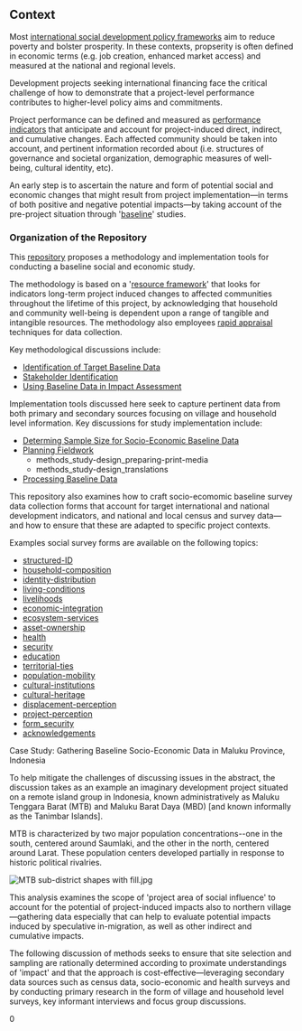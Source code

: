 ## Context

Most [international social development policy frameworks](#) aim to reduce poverty and bolster prosperity. In these contexts, propserity is often defined in economic terms (e.g. job creation, enhanced market access) and measured at the national and regional levels.

Development projects seeking international financing face the critical challenge of how to demonstrate that a project-level performance contributes to higher-level policy aims and commitments.

Project performance can be defined and measured as [performance indicators](#) that anticipate and account for project-induced direct, indirect, and cumulative changes.  Each affected community should be taken into account, and pertinent information recorded about (i.e. structures of governance and societal organization, demographic measures of well-being,  cultural identity, etc).

An early step is to ascertain the nature and form of potential social and economic changes that might result from project implementation&mdash;in terms of both positive and negative potential impacts&mdash;by taking account of the pre-project situation through '[baseline](#)' studies.

### Organization of the Repository

This [repository](https://github.com/aaronkyle/social-development/tree/master/context/thematic-issues/social-impact-assessment/baseline-studies) proposes a methodology and implementation tools for conducting a baseline social and economic study.

The methodology is based on a '[resource framework](#)' that looks for indicators long-term project induced changes to affected communities throughout the lifetime of this project, by acknowledging that household and community well-being is dependent upon a range of tangible and intangible resources. The methodology also employees [rapid appraisal](http://applied-anthro.com/thematic-issues/social-impact-assessment/methodology/methods_rapid-appraisal_defining-questionnaire) techniques for data collection.

Key methodological discussions include:

* [Identification of Target Baseline Data](http://applied-anthro.com/thematic-issues/social-impact-assessment/methodology/methods_identifying-target-baseline-data)
* [Stakeholder Identification](methods_stakeholder-identification)
* [Using Baseline Data in Impact Assessment](http://applied-anthro.com/thematic-issues/social-impact-assessment/methodology/methods_impact-analysis)

Implementation tools discussed here seek to capture pertinent data from both primary and secondary sources focusing on village and household level information. Key discussions for study implementation include:

* [Determing Sample Size for Socio-Economic Baseline Data](http://applied-anthro.com/thematic-issues/social-impact-assessment/methodology/methods_representative-samples)
* [Planning Fieldwork](http://applied-anthro.com/thematic-issues/social-impact-assessment/methodology/methods_planning-fieldwork)
    - methods_study-design_preparing-print-media
    - methods_study-design_translations
* [Processing Baseline Data](http://applied-anthro.com/thematic-issues/social-impact-assessment/methodology/methods_data-processing)

This repository also examines how to craft socio-ecomomic baseline survey data collection forms that account for target international and national development indicators, and national and local census and survey data&mdash;and how to ensure that these are adapted to specific project contexts.

Examples social survey forms are available on the following topics:

* [structured-ID](http://applied-anthro.com/thematic-issues/social-impact-assessment/baseline-surveys/survey-form_structured-ID)
* [household-composition](http://applied-anthro.com/thematic-issues/social-impact-assessment/baseline-surveys/survey-form_household-composition)
* [identity-distribution](http://applied-anthro.com/thematic-issues/social-impact-assessment/baseline-surveys/survey-form_identity-distribution)
* [living-conditions](http://applied-anthro.com/thematic-issues/social-impact-assessment/baseline-surveys/survey-form_living-conditions)
* [livelihoods](http://applied-anthro.com/thematic-issues/social-impact-assessment/baseline-surveys/survey-form_livelihoods)
* [economic-integration](http://applied-anthro.com/thematic-issues/social-impact-assessment/baseline-surveys/survey-form_economic-integration)
* [ecosystem-services](http://applied-anthro.com/thematic-issues/social-impact-assessment/baseline-surveys/survey-form_economic-integration)
* [asset-ownership](http://applied-anthro.com/thematic-issues/social-impact-assessment/survey-forms/survey-form_asset-ownership)
* [health](http://applied-anthro.com/thematic-issues/social-impact-assessment/baseline-surveys/survey-form_health)
* [security]()
* [education](http://applied-anthro.com/thematic-issues/social-impact-assessment/baseline-surveys/survey-form_education)
* [territorial-ties](http://applied-anthro.com/thematic-issues/social-impact-assessment/baseline-surveys/survey-form_territorial-ties)
* [population-mobility](http://applied-anthro.com/thematic-issues/social-impact-assessment/baseline-surveys/survey-form_population-mobility)
* [cultural-institutions](http://applied-anthro.com/thematic-issues/social-impact-assessment/baseline-surveys/survey-form_cultural-institutions)
* [cultural-heritage](http://applied-anthro.com/thematic-issues/social-impact-assessment/baseline-surveys/survey-form_cultural-heritage)
* [displacement-perception](http://applied-anthro.com/thematic-issues/social-impact-assessment/baseline-surveys/survey-form_displacement-perception)
* [project-perception](http://applied-anthro.com/thematic-issues/social-impact-assessment/baseline-surveys/survey-form_project-perception)
* [form_security](http://applied-anthro.com/thematic-issues/social-impact-assessment/baseline-surveys/survey-form_security)
* [acknowledgements](http://applied-anthro.com/thematic-issues/social-impact-assessment/baseline-surveys/survey-form_acknowledgement)


<div class="card">
  <div class="card-header">
    Case Study: Gathering Baseline Socio-Economic Data in Maluku Province, Indonesia
  </div>
  <div class="card-body">
      <p>
      To help mitigate the challenges of discussing issues in the abstract, the discussion takes as an example an imaginary development project situated on a remote island group in Indonesia, known administratively as Maluku Tenggara Barat (MTB) and Maluku Barat Daya (MBD) [and known informally as the Tanimbar Islands].</p>
<p>
      MTB is characterized by two major population concentrations--one in the south, centered around Saumlaki, and the other in the north, centered around Larat.  These population centers developed partially in response to historic political rivalries.</p>
<p>
      <img  class="img-fluid" alt="MTB sub-district shapes with fill.jpg" src="https://s3.amazonaws.com/geospatial-analysis/map-app/source_material/mockups/MTB+sub-district+shapes+with+fill.jpg"></p>
<p>
      This analysis examines the scope of 'project area of social influence' to account for the potential of project-induced impacts also to northern village&mdash;gathering data especially that can help to evaluate potential impacts induced by speculative in-migration, as well as other indirect and cumulative impacts.</p>
<p>
      The following discussion of methods seeks to ensure that site selection and sampling are rationally determined according to proximate understandings of 'impact' and that the approach is cost-effective&mdash;leveraging secondary data sources such as census data, socio-economic and health surveys and by conducting primary research in the form of village and household level surveys, key informant interviews and focus group discussions.
      </p>

  </div>
</div>

<span id="git">0</span>
<div id="map"></div>
<div id="labels"></div>
<div id="output"></div>

<script type="module">
  import {Runtime, Inspector} from "https://cdn.jsdelivr.net/npm/@observablehq/runtime@4/dist/runtime.js";
  import notebook from "https://api.observablehq.com/@aaronkyle/maluku-tenggara-barat.js?v=3";
   const renders = {
        "map": "#map",
      };
  
  for (let i in renders)
    renders[i] = document.querySelector(renders[i]);
  Runtime.load(notebook, (variable) => {
    if (renders[variable.name])
      return new Inspector(renders[variable.name]);
  });
</script>
<script type="module">
      import {Runtime, Inspector} from "https://cdn.jsdelivr.net/npm/@observablehq/runtime@4/dist/runtime.js";
      import notebook from "https://api.observablehq.com/@aaronkyle/maluku-tenggara-barat.js?v=3";
      const renders = {
        "structures_Saumlaki_MTB_map3": "#labels",
        "map": "#output",
      };
  
  for (let i in renders)
    renders[i] = document.querySelector(renders[i]);
  Runtime.load(notebook, (variable) => {
    if (renders[variable.name])
      return new Inspector(renders[variable.name]);
  });
</script>

<script>
window.onload = function() {
document.getElementById("git").innerHTML="1";
}
</script>

